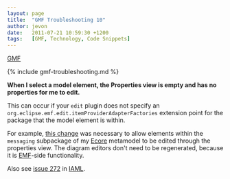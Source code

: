 ```yaml
---
layout: page
title:  "GMF Troubleshooting 10"
author: jevon
date:   2011-07-21 10:59:30 +1200
tags:   [GMF, Technology, Code Snippets]
---
```


[GMF](GMF.md)

{% include gmf-troubleshooting.md %}

**When I select a model element, the Properties view is empty and has no properties for me to edit.**

This can occur if your `edit` plugin does not specify an `org.eclipse.emf.edit.itemProviderAdapterFactories` extension point for the package that the model element is within. 

For example, <a href="http://code.google.com/p/iaml/source/detail?r=3024">this change</a> was necessary to allow elements within the `messaging` subpackage of my [Ecore](Ecore.md) metamodel to be edited through the properties view. The diagram editors don't need to be regenerated, because it is [EMF](EMF.md)-side functionality.

Also see <a href="http://code.google.com/p/iaml/issues/detail?id=272">issue 272</a> in [IAML](IAML.md).

